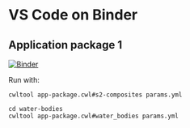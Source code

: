 # VS Code on Binder

## Application package 1

[![Binder](https://mybinder.org/badge_logo.svg)](https://mybinder.org/v2/gh/fabricebrito/vscode-binder/master?urlpath=vscode%2F%3Ffolder=/home/jovyan/app-package-1)

Run with:

```console
cwltool app-package.cwl#s2-composites params.yml 
```

```console
cd water-bodies
cwltool app-package.cwl#water_bodies params.yml 
```